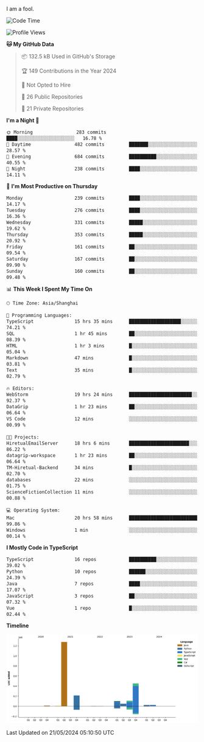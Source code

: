 I am a fool.

<!--START_SECTION:waka-->
![Code Time](http://img.shields.io/badge/Code%20Time-1%2C445%20hrs%2048%20mins-blue)

![Profile Views](http://img.shields.io/badge/Profile%20Views-0-blue)

**🐱 My GitHub Data** 

> 📦 132.5 kB Used in GitHub's Storage 
 > 
> 🏆 149 Contributions in the Year 2024
 > 
> 🚫 Not Opted to Hire
 > 
> 📜 26 Public Repositories 
 > 
> 🔑 21 Private Repositories 
 > 
**I'm a Night 🦉** 

```text
🌞 Morning                283 commits         ████░░░░░░░░░░░░░░░░░░░░░   16.78 % 
🌆 Daytime                482 commits         ███████░░░░░░░░░░░░░░░░░░   28.57 % 
🌃 Evening                684 commits         ██████████░░░░░░░░░░░░░░░   40.55 % 
🌙 Night                  238 commits         ████░░░░░░░░░░░░░░░░░░░░░   14.11 % 
```
📅 **I'm Most Productive on Thursday** 

```text
Monday                   239 commits         ████░░░░░░░░░░░░░░░░░░░░░   14.17 % 
Tuesday                  276 commits         ████░░░░░░░░░░░░░░░░░░░░░   16.36 % 
Wednesday                331 commits         █████░░░░░░░░░░░░░░░░░░░░   19.62 % 
Thursday                 353 commits         █████░░░░░░░░░░░░░░░░░░░░   20.92 % 
Friday                   161 commits         ██░░░░░░░░░░░░░░░░░░░░░░░   09.54 % 
Saturday                 167 commits         ██░░░░░░░░░░░░░░░░░░░░░░░   09.90 % 
Sunday                   160 commits         ██░░░░░░░░░░░░░░░░░░░░░░░   09.48 % 
```


📊 **This Week I Spent My Time On** 

```text
🕑︎ Time Zone: Asia/Shanghai

💬 Programming Languages: 
TypeScript               15 hrs 35 mins      ███████████████████░░░░░░   74.21 % 
SQL                      1 hr 45 mins        ██░░░░░░░░░░░░░░░░░░░░░░░   08.39 % 
HTML                     1 hr 3 mins         █░░░░░░░░░░░░░░░░░░░░░░░░   05.04 % 
Markdown                 47 mins             █░░░░░░░░░░░░░░░░░░░░░░░░   03.81 % 
Text                     35 mins             █░░░░░░░░░░░░░░░░░░░░░░░░   02.79 % 

🔥 Editors: 
WebStorm                 19 hrs 24 mins      ███████████████████████░░   92.37 % 
DataGrip                 1 hr 23 mins        ██░░░░░░░░░░░░░░░░░░░░░░░   06.64 % 
VS Code                  12 mins             ░░░░░░░░░░░░░░░░░░░░░░░░░   00.99 % 

🐱‍💻 Projects: 
HiretualEmailServer      18 hrs 6 mins       ██████████████████████░░░   86.22 % 
datagrip-workspace       1 hr 23 mins        ██░░░░░░░░░░░░░░░░░░░░░░░   06.64 % 
TM-Hiretual-Backend      34 mins             █░░░░░░░░░░░░░░░░░░░░░░░░   02.70 % 
databases                22 mins             ░░░░░░░░░░░░░░░░░░░░░░░░░   01.75 % 
ScienceFictionCollection 11 mins             ░░░░░░░░░░░░░░░░░░░░░░░░░   00.88 % 

💻 Operating System: 
Mac                      20 hrs 58 mins      █████████████████████████   99.86 % 
Windows                  1 min               ░░░░░░░░░░░░░░░░░░░░░░░░░   00.14 % 
```

**I Mostly Code in TypeScript** 

```text
TypeScript               16 repos            ██████████░░░░░░░░░░░░░░░   39.02 % 
Python                   10 repos            ██████░░░░░░░░░░░░░░░░░░░   24.39 % 
Java                     7 repos             ████░░░░░░░░░░░░░░░░░░░░░   17.07 % 
JavaScript               3 repos             ██░░░░░░░░░░░░░░░░░░░░░░░   07.32 % 
Vue                      1 repo              █░░░░░░░░░░░░░░░░░░░░░░░░   02.44 % 
```



**Timeline**

![Lines of Code chart](https://raw.githubusercontent.com/VeejaLiu/VeejaLiu/master/assets/bar_graph.png)


 Last Updated on 21/05/2024 05:10:50 UTC
<!--END_SECTION:waka-->
